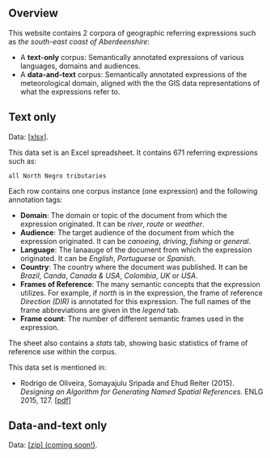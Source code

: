 ## Overview
This website contains 2 corpora of geographic referring expressions such as _the south-east coast of Aberdeenshire_:

* A **text-only** corpus: Semantically annotated expressions of various languages, domains and audiences.
* A **data-and-text** corpus: Semantically annotated expressions of the meteorological domain, aligned with the the GIS data representations of what the expressions refer to.

## Text only
Data: [[xlsx]](https://github.com/rdeoliveira/metdata/raw/7173b85b4c1c59eb3c63e67554d3454e595bf97d/text-only.xlsx).

This data set is an Excel spreadsheet. It contains 671 referring expressions such as:
```
all North Negro tributaries
```
Each row contains one corpus instance (one expression) and the following annotation tags:

* **Domain**: The domain or topic of the document from which the expression originated. It can be _river_, _route_ or _weather_.
* **Audience**: The target audience of the document from which the expression originated. It can be _canoeing_, _driving_, _fishing_ or _general_.
* **Language**: The lanaauge of the document from which the expression originated. It can be _English_, _Portuguese_ or _Spanish_.
* **Country**: The country where the document was published. It can be _Brazil_, _Canda_, _Canada & USA_, _Colombia_, _UK_ or _USA_.
* **Frames of Reference**: The many semantic concepts that the expression utilizes. For example, if _north_ is in the expression, the frame of reference _Direction (DIR)_ is annotated for this expression. The full names of the frame abbreviations are given in the _legend_ tab.
* **Frame count**: The number of different semantic frames used in the expression.

The sheet also contains a _stats_ tab, showing basic statistics of frame of reference use within the corpus.

This data set is mentioned in:

- Rodrigo de Oliveira, Somayajulu Sripada and Ehud Reiter (2015). _Designing an Algorithm for Generating Named Spatial References_. ENLG 2015, 127. [[pdf]](http://anthology.aclweb.org/W/W15/W15-47.pdf#page=139)

## Data-and-text only
Data: [[zip] (coming soon!)]().
